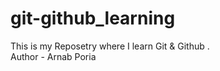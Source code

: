 # git-github_learning
This is my Reposetry where I learn Git &amp; Github .
<br>
Author - Arnab Poria
